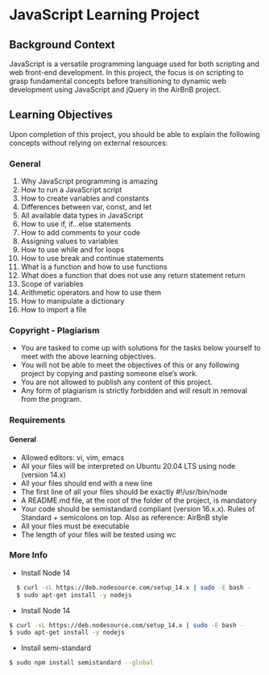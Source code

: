 # JavaScript Learning Project

## Background Context

JavaScript is a versatile programming language used for both scripting and web front-end development. In this project, the focus is on scripting to grasp fundamental concepts before transitioning to dynamic web development using JavaScript and jQuery in the AirBnB project.

## Learning Objectives

Upon completion of this project, you should be able to explain the following concepts without relying on external resources:

### General

1. Why JavaScript programming is amazing
2. How to run a JavaScript script
3. How to create variables and constants
4. Differences between var, const, and let
5. All available data types in JavaScript
6. How to use if, if...else statements
7. How to add comments to your code
8. Assigning values to variables
9. How to use while and for loops
10. How to use break and continue statements
11. What is a function and how to use functions
12. What does a function that does not use any return statement return
13. Scope of variables
14. Arithmetic operators and how to use them
15. How to manipulate a dictionary
16. How to import a file

### Copyright - Plagiarism

- You are tasked to come up with solutions for the tasks below yourself to meet with the above learning objectives.
- You will not be able to meet the objectives of this or any following project by copying and pasting someone else’s work.
- You are not allowed to publish any content of this project.
- Any form of plagiarism is strictly forbidden and will result in removal from the program.

### Requirements

#### General

- Allowed editors: vi, vim, emacs
- All your files will be interpreted on Ubuntu 20.04 LTS using node (version 14.x)
- All your files should end with a new line
- The first line of all your files should be exactly #!/usr/bin/node
- A README.md file, at the root of the folder of the project, is mandatory
- Your code should be semistandard compliant (version 16.x.x). Rules of Standard + semicolons on top. Also as reference: AirBnB style
- All your files must be executable
- The length of your files will be tested using wc

### More Info

- Install Node 14
```bash
  $ curl -sL https://deb.nodesource.com/setup_14.x | sudo -E bash -
  $ sudo apt-get install -y nodejs
```
- Install Node 14
```bash
$ curl -sL https://deb.nodesource.com/setup_14.x | sudo -E bash -
$ sudo apt-get install -y nodejs
```

- Install semi-standard

```bash
$ sudo npm install semistandard --global
  ```
